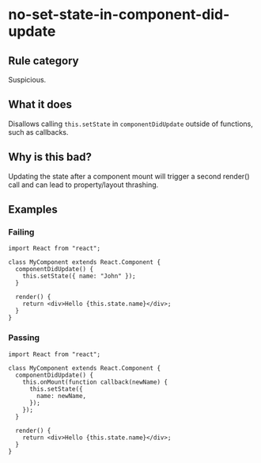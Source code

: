 # no-set-state-in-component-did-update

## Rule category

Suspicious.

## What it does

Disallows calling `this.setState` in `componentDidUpdate` outside of functions, such as callbacks.

## Why is this bad?

Updating the state after a component mount will trigger a second render() call and can lead to property/layout thrashing.

## Examples

### Failing

```tsx
import React from "react";

class MyComponent extends React.Component {
  componentDidUpdate() {
    this.setState({ name: "John" });
  }

  render() {
    return <div>Hello {this.state.name}</div>;
  }
}
```

### Passing

```tsx
import React from "react";

class MyComponent extends React.Component {
  componentDidUpdate() {
    this.onMount(function callback(newName) {
      this.setState({
        name: newName,
      });
    });
  }

  render() {
    return <div>Hello {this.state.name}</div>;
  }
}
```
